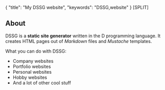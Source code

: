 {
    "title": "My DSSG website",
    "keywords": "DSSG,website"
}
[SPLIT]
## About

DSSG is a **static site generator** written in the D programming language. It creates HTML pages out of *Markdown* files and *Mustache* templates.

What you can do with DSSG:
* Company websites
* Portfolio websites
* Personal websites
* Hobby websites
* And a lot of other cool stuff